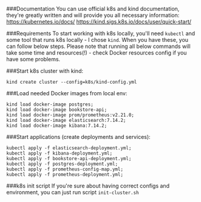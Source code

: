 ###Documentation
You can use official k8s and kind documentation, they're greatly written and will provide you all necessary information:
https://kubernetes.io/docs/
https://kind.sigs.k8s.io/docs/user/quick-start/

###Requirements
To start working with k8s locally, you'll need `kubectl` and some tool that runs k8s locally - I chose `kind`. When you have these, you can follow below steps. Please note that running all below commands will take some time and resources(!) - check Docker resources config if you have some problems.

###Start k8s cluster with kind:
```
kind create cluster --config=k8s/kind-config.yml
```

###Load needed Docker images from local env:
```
kind load docker-image postgres;
kind load docker-image bookstore-api;
kind load docker-image prom/prometheus:v2.21.0;
kind load docker-image elasticsearch:7.14.2;
kind load docker-image kibana:7.14.2;
```

###Start applications (create deployments and services):
```
kubectl apply -f elasticsearch-deployment.yml;
kubectl apply -f kibana-deployment.yml;
kubectl apply -f bookstore-api-deployment.yml;
kubectl apply -f postgres-deployment.yml;
kubectl apply -f prometheus-config-map.yml;
kubectl apply -f prometheus-deployment.yml;
```

###k8s init script
If you're sure about having correct configs and environment, you can just run script `init-cluster.sh`
